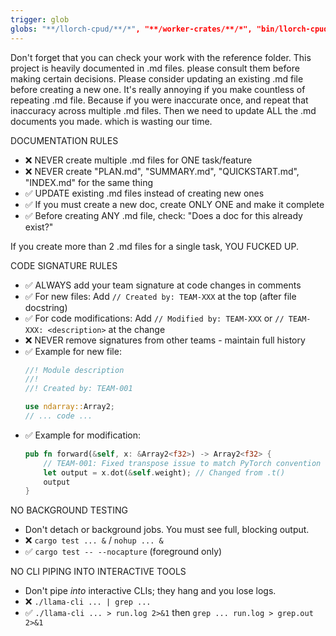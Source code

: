 ```yaml
---
trigger: glob
globs: "**/llorch-cpud/**/*", "**/worker-crates/**/*", "bin/llorch-cpud/**", "bin/worker-crates/**"
---
```


Don't forget that you can check your work with the reference folder.
This project is heavily documented in .md files. please consult them before making certain decisions.
Please consider updating an existing .md file before creating a new one.
It's really annoying if you make countless of repeating .md file. Because if you were inaccurate once, and repeat that inaccuracy across multiple .md files. Then we need to update ALL the .md documents you made. which is wasting our time.

DOCUMENTATION RULES

* ❌ NEVER create multiple .md files for ONE task/feature
* ❌ NEVER create "PLAN.md", "SUMMARY.md", "QUICKSTART.md", "INDEX.md" for the same thing
* ✅ UPDATE existing .md files instead of creating new ones
* ✅ If you must create a new doc, create ONLY ONE and make it complete
* ✅ Before creating ANY .md file, check: "Does a doc for this already exist?"

If you create more than 2 .md files for a single task, YOU FUCKED UP.

CODE SIGNATURE RULES

* ✅ ALWAYS add your team signature at code changes in comments
* ✅ For new files: Add `// Created by: TEAM-XXX` at the top (after file docstring)
* ✅ For code modifications: Add `// Modified by: TEAM-XXX` or `// TEAM-XXX: <description>` at the change
* ❌ NEVER remove signatures from other teams - maintain full history
* ✅ Example for new file:
  ```rust
  //! Module description
  //!
  //! Created by: TEAM-001
  
  use ndarray::Array2;
  // ... code ...
  ```
* ✅ Example for modification:
  ```rust
  pub fn forward(&self, x: &Array2<f32>) -> Array2<f32> {
      // TEAM-001: Fixed transpose issue to match PyTorch convention
      let output = x.dot(&self.weight); // Changed from .t()
      output
  }
  ```

NO BACKGROUND TESTING

* Don't detach or background jobs. You must see full, blocking output.
* ❌ `cargo test ... &` / `nohup ... &`
* ✅ `cargo test -- --nocapture` (foreground only)

NO CLI PIPING INTO INTERACTIVE TOOLS

* Don't pipe *into* interactive CLIs; they hang and you lose logs.
* ❌ `./llama-cli ... | grep ...`
* ✅ `./llama-cli ... > run.log 2>&1` then `grep ... run.log > grep.out 2>&1`
```
